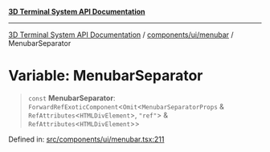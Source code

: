 [**3D Terminal System API Documentation**](../../../../README.md)

***

[3D Terminal System API Documentation](../../../../README.md) / [components/ui/menubar](../README.md) / MenubarSeparator

# Variable: MenubarSeparator

> `const` **MenubarSeparator**: `ForwardRefExoticComponent`\<`Omit`\<`MenubarSeparatorProps` & `RefAttributes`\<`HTMLDivElement`\>, `"ref"`\> & `RefAttributes`\<`HTMLDivElement`\>\>

Defined in: [src/components/ui/menubar.tsx:211](https://github.com/Dicommunitas/ThreeJS_Terminal_3D/blob/20cf40967bd739fbee6d804c3e821483cc482c65/src/components/ui/menubar.tsx#L211)
